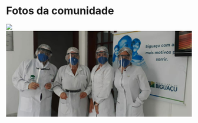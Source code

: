 # Fotos da comunidade

![](25_03_2020_Hospital_Regional_de_Bigua%C3%A7u_Helmuth_Nass.jpeg)
![](25_03_2020_Centro_Odontológico_de_Biguaçu.jpeg)
